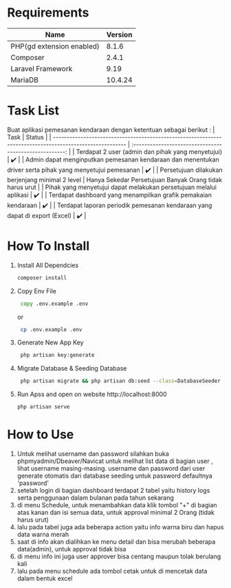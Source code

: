 # Requirements
| Name                      | Version |
| ------------------------- | ------- |
| PHP(gd extension enabled) | 8.1.6   |
| Composer                  | 2.4.1   |
| Laravel Framework         | 9.19    |
| MariaDB                   | 10.4.24 |

# Task List
Buat aplikasi pemesanan kendaraan dengan ketentuan sebagai berikut :
| Task                                                                                                     |                         Status                          |
| -------------------------------------------------------------------------------------------------------- | :-----------------------------------------------------: |
| Terdapat 2 user (admin dan pihak yang menyetujui)                                                        |                   :heavy_check_mark:                    |
| Admin dapat menginputkan pemesanan kendaraan dan menentukan driver serta pihak yang menyetujui pemesanan |                   :heavy_check_mark:                    |
| Persetujuan dilakukan berjenjang minimal 2 level                                                         | Hanya Sekedar Persetujuan Banyak Orang tidak harus urut |
| Pihak yang menyetujui dapat melakukan persetujuan melalui aplikasi                                       |                   :heavy_check_mark:                    |
| Terdapat dashboard yang menampilkan grafik pemakaian kendaraan                                           |                   :heavy_check_mark:                    |
| Terdapat laporan periodik pemesanan kendaraan yang dapat di export (Excel)                               |                   :heavy_check_mark:                    |

# How To Install
1. Install All Dependcies
    ```bash
    composer install
    ```
2. Copy Env File
   ```cmd
    copy .env.example .env
   ```
   or 
   ```bash
    cp .env.example .env
   ```
3. Generate New App Key
   ```bash
    php artisan key:generate
   ```
4. Migrate Database & Seeding Database
   ```bash
    php artisan migrate && php artisan db:seed --class=DatabaseSeeder
   ``` 
5. Run Apss and open on website http://localhost:8000
   ```bash
   php artisan serve
   ```
# How to Use
1. Untuk melihat username dan password silahkan buka phpmyadmin/Dbeaver/Navicat untuk melihat list data di bagian user , lihat username masing-masing. username dan password dari user generate otomatis dari database seeding untuk password defaultnya 'password'
2. setelah login di bagian dashboard terdapat 2 tabel yaitu history logs serta penggunaan dalam bulanan pada tahun sekarang
3. di menu Schedule, untuk menambahkan data klik tombol "+" di bagian atas kanan dan isi semua data, untuk approval minimal 2 Orang (tidak harus urut)
4. lalu pada tabel juga ada beberapa action yaitu info warna biru dan hapus data warna merah
5. saat di info akan dialihkan ke menu detail dan bisa merubah beberapa data(admin), untuk approval tidak bisa
6. di menu info ini juga user approver bisa centang maupun tolak berulang kali
7. lalu pada menu schedule ada tombol cetak untuk di mencetak data dalam bentuk excel